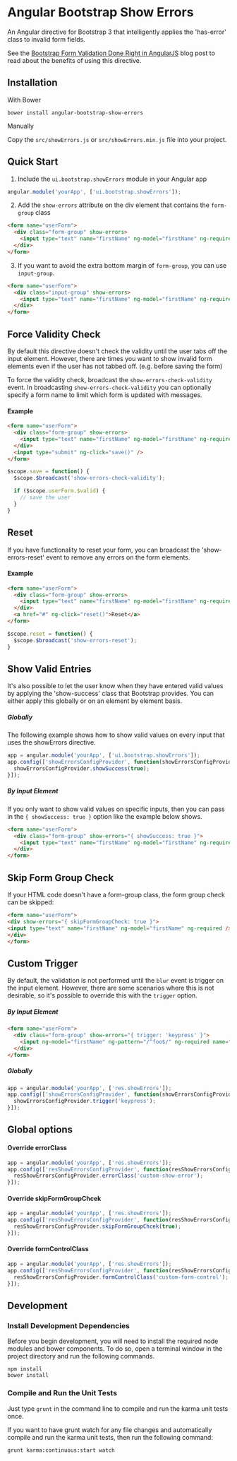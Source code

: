 Angular Bootstrap Show Errors
=============================

An Angular directive for Bootstrap 3 that intelligently applies the 'has-error' class to invalid form fields.

See the [Bootstrap Form Validation Done Right in AngularJS](http://blog.yodersolutions.com/bootstrap-form-validation-done-right-in-angularjs?utm_source=github&utm_medium=readme&utm_campaign=code) blog post to read about the benefits of using this directive.

Installation
---
With Bower

    bower install angular-bootstrap-show-errors

Manually

Copy the `src/showErrors.js` or `src/showErrors.min.js` file into your project.

Quick Start
---
1. Include the `ui.bootstrap.showErrors` module in your Angular app
```javascript
angular.module('yourApp', ['ui.bootstrap.showErrors']);
```

2. Add the `show-errors` attribute on the div element that contains the `form-group` class
```html
<form name="userForm">
  <div class="form-group" show-errors>
    <input type="text" name="firstName" ng-model="firstName" ng-required />
  </div>
</form>
```

3. If you want to avoid the extra bottom margin of `form-group`, you can use `input-group`.
```html
<form name="userForm">
  <div class="input-group" show-errors>
    <input type="text" name="firstName" ng-model="firstName" ng-required />
  </div>
</form>
```

Force Validity Check
---
By default this directive doesn't check the validity until the user tabs off the input element. However, there are times you want to show invalid form elements even if the user has not tabbed off. (e.g. before saving the form)

To force the validity check, broadcast the `show-errors-check-validity` event.  In broadcasting `show-errors-check-validity` you can optionally specify a form name to limit which form is updated with messages.

#### Example


```html
<form name="userForm">
  <div class="form-group" show-errors>
    <input type="text" name="firstName" ng-model="firstName" ng-required />
  </div>
  <input type="submit" ng-click="save()" />
</form>
```

```javascript
$scope.save = function() {
  $scope.$broadcast('show-errors-check-validity');

  if ($scope.userForm.$valid) {
    // save the user
  }
}
```

Reset
---
If you have functionality to reset your form, you can broadcast the 'show-errors-reset' event to remove any errors on the form elements.

#### Example

```html
<form name="userForm">
  <div class="form-group" show-errors>
    <input type="text" name="firstName" ng-model="firstName" ng-required />
  </div>
  <a href="#" ng-click="reset()">Reset</a>
</form>
```

```javascript
$scope.reset = function() {
  $scope.$broadcast('show-errors-reset');
}
```

Show Valid Entries
---
It's also possible to let the user know when they have entered valid values by applying the 'show-success' class that Bootstrap provides.
You can either apply this globally or on an element by element basis.

##### Globally
The following example shows how to show valid values on every input that uses the showErrors directive.

```javascript
app = angular.module('yourApp', ['ui.bootstrap.showErrors']);
app.config(['showErrorsConfigProvider', function(showErrorsConfigProvider) {
  showErrorsConfigProvider.showSuccess(true);
}]);
```

##### By Input Element
If you only want to show valid values on specific inputs, then you can pass in the `{ showSuccess: true }` option like the example below shows.

```html
<form name="userForm">
  <div class="form-group" show-errors="{ showSuccess: true }">
    <input type="text" name="firstName" ng-model="firstName" ng-required />
  </div>
</form>
```

Skip Form Group Check
---
If your HTML code doesn't have a form-group class, the form group check can be skipped:

```html
<form name="userForm">
<div show-errors="{ skipFormGroupCheck: true }">
<input type="text" name="firstName" ng-model="firstName" ng-required />
</div>
</form>
```

Custom Trigger
---
By default, the validation is not performed until the `blur` event is trigger on the input
element. However, there are some scenarios where this is not desirable, so it's possible to
override this with the `trigger` option.

##### By Input Element
```html
<form name="userForm">
  <div class="form-group" show-errors="{ trigger: 'keypress' }">
    <input ng-model="firstName" ng-pattern="/^foo$/" ng-required name="firstName" class="form-control" type="text" />
  </div>
</form>
```

##### Globally
```javascript
app = angular.module('yourApp', ['res.showErrors']);
app.config(['showErrorsConfigProvider', function(showErrorsConfigProvider) {
  showErrorsConfigProvider.trigger('keypress');
}]);
```

## Global options

#### Override errorClass
```javascript
app = angular.module('yourApp', ['res.showErrors']);
app.config(['resShowErrorsConfigProvider', function(resShowErrorsConfigProvider) {
  resShowErrorsConfigProvider.errorClass('custom-show-error');
}]);
```

#### Override skipFormGroupChcek
```javascript
app = angular.module('yourApp', ['res.showErrors']);
app.config(['resShowErrorsConfigProvider', function(resShowErrorsConfigProvider) {
  resShowErrorsConfigProvider.skipFormGroupChcek(true);
}]);
```

#### Override formControlClass
```javascript
app = angular.module('yourApp', ['res.showErrors']);
app.config(['resShowErrorsConfigProvider', function(resShowErrorsConfigProvider) {
  resShowErrorsConfigProvider.formControlClass('custom-form-control');
}]);
```

## Development

### Install Development Dependencies
Before you begin development, you will need to install the required node modules and bower components. To do
so, open a terminal window in the project directory and run the following commands.
```
npm install
bower install
```

### Compile and Run the Unit Tests
Just type `grunt` in the command line to compile and run the karma unit tests once.

If you want to have grunt watch for any file changes and automatically compile and run the karma
unit tests, then run the following command:
```
grunt karma:continuous:start watch
```
